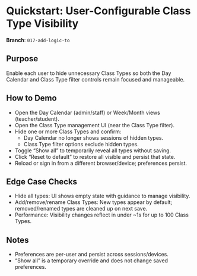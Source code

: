 # Quickstart: User-Configurable Class Type Visibility

**Branch**: `017-add-logic-to`

## Purpose

Enable each user to hide unnecessary Class Types so both the Day Calendar and Class Type filter controls remain focused and manageable.

## How to Demo

- Open the Day Calendar (admin/staff) or Week/Month views (teacher/student).
- Open the Class Type management UI (near the Class Type filter).
- Hide one or more Class Types and confirm:
  - Day Calendar no longer shows sessions of hidden types.
  - Class Type filter options exclude hidden types.
- Toggle “Show all” to temporarily reveal all types without saving.
- Click “Reset to default” to restore all visible and persist that state.
- Reload or sign in from a different browser/device; preferences persist.

## Edge Case Checks

- Hide all types: UI shows empty state with guidance to manage visibility.
- Add/remove/rename Class Types: New types appear by default; removed/renamed types are cleaned up on next save.
- Performance: Visibility changes reflect in under ~1s for up to 100 Class Types.

## Notes

- Preferences are per-user and persist across sessions/devices.
- “Show all” is a temporary override and does not change saved preferences.
